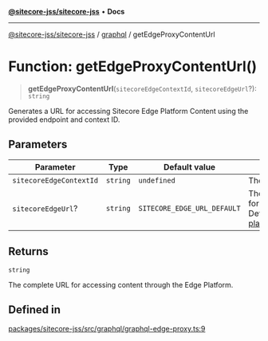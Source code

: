 [**@sitecore-jss/sitecore-jss**](../../README.md) • **Docs**

***

[@sitecore-jss/sitecore-jss](../../README.md) / [graphql](../README.md) / getEdgeProxyContentUrl

# Function: getEdgeProxyContentUrl()

> **getEdgeProxyContentUrl**(`sitecoreEdgeContextId`, `sitecoreEdgeUrl`?): `string`

Generates a URL for accessing Sitecore Edge Platform Content using the provided endpoint and context ID.

## Parameters

| Parameter | Type | Default value | Description |
| ------ | ------ | ------ | ------ |
| `sitecoreEdgeContextId` | `string` | `undefined` | The unique context id. |
| `sitecoreEdgeUrl`? | `string` | `SITECORE_EDGE_URL_DEFAULT` | The base endpoint URL for the Edge Platform. Default is https://edge-platform.sitecorecloud.io |

## Returns

`string`

The complete URL for accessing content through the Edge Platform.

## Defined in

[packages/sitecore-jss/src/graphql/graphql-edge-proxy.ts:9](https://github.com/Sitecore/jss/blob/dee092415f12bcdad68eb71976eb7c8871273c91/packages/sitecore-jss/src/graphql/graphql-edge-proxy.ts#L9)
